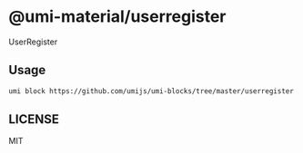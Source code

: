 # @umi-material/userregister

UserRegister

## Usage

```sh
umi block https://github.com/umijs/umi-blocks/tree/master/userregister
```

## LICENSE

MIT
